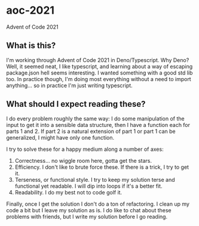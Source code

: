 # aoc-2021

Advent of Code 2021

## What is this?

I'm working through Advent of Code 2021 in Deno/Typescript. Why Deno? Well, it seemed neat, I like typescript, and learning
about a way of escaping package.json hell seems interesting. I wanted something with a good std lib too. In practice though, I'm doing most everything without a need to import anything... so in practice I'm just writing typescript.

## What should I expect reading these?

I do every problem roughly the same way: I do some manipulation of the input to get it into a sensible data structure, then I have a function each for parts 1 and 2. If part 2 is a natural extension of part 1 or part 1 can be generalized, I might have only one function.

I try to solve these for a happy medium along a number of axes:

1. Correctness... no wiggle room here, gotta get the stars.
2. Efficiency. I don't like to brute force these. If there is a trick, I try to get it.
3. Terseness, or functional style. I try to keep my solution terse and functional yet readable. I will dip into loops if it's a better fit.
4. Readability. I do my best not to code golf it.

Finally, once I get the solution I don't do a ton of refactoring. I clean up my code a bit but I leave my solution
as is. I do like to chat about these problems with friends, but I write my solution before I go reading.
